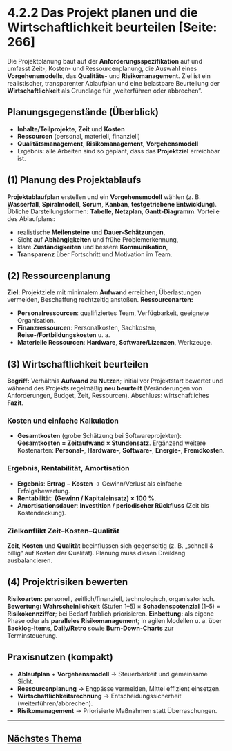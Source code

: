 # 4.2.2 Das Projekt planen und die Wirtschaftlichkeit beurteilen [Seite: 266]

Die Projektplanung baut auf der **Anforderungsspezifikation** auf und umfasst Zeit-, Kosten- und Ressourcenplanung, die Auswahl eines **Vorgehensmodells**, das **Qualitäts-** und **Risikomanagement**. Ziel ist ein realistischer, transparenter Ablaufplan und eine belastbare Beurteilung der **Wirtschaftlichkeit** als Grundlage für „weiterführen oder abbrechen“. 

## Planungsgegenstände (Überblick)

* **Inhalte/Teilprojekte**, **Zeit** und **Kosten**
* **Ressourcen** (personal, materiell, finanziell)
* **Qualitätsmanagement**, **Risikomanagement**, **Vorgehensmodell**
* Ergebnis: alle Arbeiten sind so geplant, dass das **Projektziel** erreichbar ist. 

## (1) Planung des Projektablaufs

**Projektablaufplan** erstellen und ein **Vorgehensmodell** wählen (z. B. **Wasserfall**, **Spiralmodell**, **Scrum**, **Kanban**, **testgetriebene Entwicklung**). Übliche Darstellungsformen: **Tabelle**, **Netzplan**, **Gantt-Diagramm**. Vorteile des Ablaufplans:

* realistische **Meilensteine** und **Dauer-Schätzungen**,
* Sicht auf **Abhängigkeiten** und frühe Problem­erkennung,
* klare **Zuständigkeiten** und bessere **Kommunikation**,
* **Transparenz** über Fortschritt und Motivation im Team.

## (2) Ressourcenplanung

**Ziel:** Projektziele mit minimalem **Aufwand** erreichen; Überlastungen vermeiden, Beschaffung rechtzeitig anstoßen. **Ressourcenarten:**

* **Personalressourcen**: qualifiziertes Team, Verfügbarkeit, geeignete Organisation.
* **Finanzressourcen**: Personalkosten, Sachkosten, **Reise-/Fortbildungskosten** u. a.
* **Materielle Ressourcen**: **Hardware**, **Software/Lizenzen**, Werkzeuge.

## (3) Wirtschaftlichkeit beurteilen

**Begriff:** Verhältnis **Aufwand** zu **Nutzen**; initial vor Projektstart bewertet und während des Projekts regelmäßig **neu beurteilt** (Veränderungen von Anforderungen, Budget, Zeit, Ressourcen). Abschluss: wirtschaftliches **Fazit**. 

### Kosten und einfache Kalkulation

* **Gesamtkosten** (grobe Schätzung bei Softwareprojekten):
  **Gesamtkosten = Zeitaufwand × Stundensatz**.
  Ergänzend weitere Kostenarten: **Personal-**, **Hardware-**, **Software-**, **Energie-**, **Fremdkosten**. 

### Ergebnis, Rentabilität, Amortisation

* **Ergebnis**: **Ertrag − Kosten** → Gewinn/Verlust als einfache Erfolgsbewertung.
* **Rentabilität**: **(Gewinn / Kapitaleinsatz) × 100 %**.
* **Amortisationsdauer**: **Investition / periodischer Rückfluss** (Zeit bis Kostendeckung).

### Zielkonflikt Zeit–Kosten–Qualität

**Zeit**, **Kosten** und **Qualität** beeinflussen sich gegenseitig (z. B. „schnell & billig“ auf Kosten der Qualität). Planung muss diesen Dreiklang ausbalancieren. 

## (4) Projektrisiken bewerten

**Risikoarten:** personell, zeitlich/finanziell, technologisch, organisatorisch. **Bewertung:** **Wahrscheinlichkeit** (Stufen 1–5) × **Schadenspotenzial** (1–5) = **Risikokennziffer**; bei Bedarf farblich priorisieren. **Einbettung:** als eigene Phase oder als **paralleles Risikomanagement**; in agilen Modellen u. a. über **Backlog-Items**, **Daily/Retro** sowie **Burn-Down-Charts** zur Terminsteuerung.

## Praxisnutzen (kompakt)

* **Ablaufplan** + **Vorgehensmodell** → Steuerbarkeit und gemeinsame Sicht.
* **Ressourcenplanung** → Engpässe vermeiden, Mittel effizient einsetzen.
* **Wirtschaftlichkeitsrechnung** → Entscheidungssicherheit (weiterführen/abbrechen).
* **Risikomanagement** → Priorisierte Maßnahmen statt Überraschungen.
---

## [Nächstes Thema](./4.2.3_Projekt_durchfuehren.md)